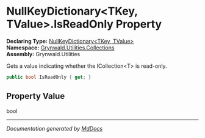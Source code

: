 ﻿<!--  
  <auto-generated>   
    The contents of this file were generated by a tool.  
    Changes to this file may be list if the file is regenerated  
  </auto-generated>   
-->

# NullKeyDictionary\<TKey, TValue\>.IsReadOnly Property

**Declaring Type:** [NullKeyDictionary\<TKey, TValue\>](../index.md)  
**Namespace:** [Grynwald.Utilities.Collections](../../index.md)  
**Assembly:** Grynwald.Utilities

Gets a value indicating whether the ICollection\<T\> is read\-only.

```csharp
public bool IsReadOnly { get; }
```

## Property Value

bool

___

*Documentation generated by [MdDocs](https://github.com/ap0llo/mddocs)*
